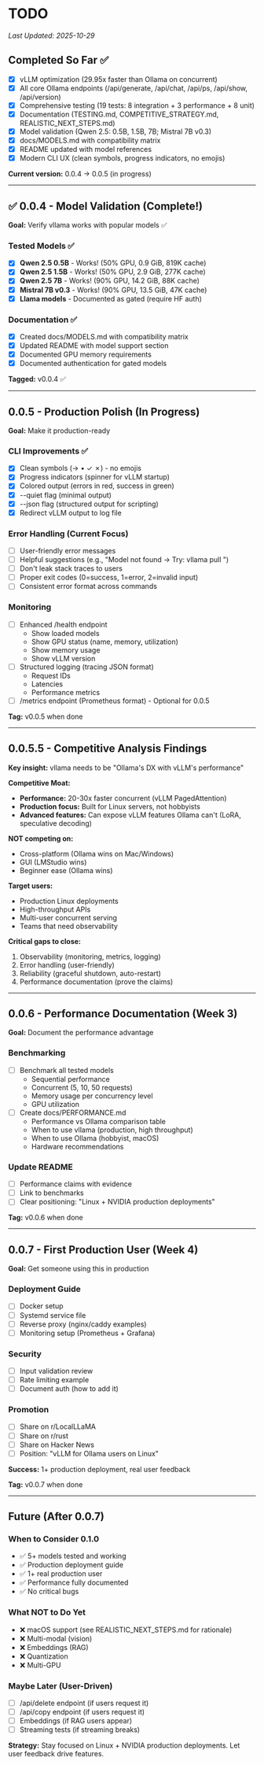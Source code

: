 # TODO

_Last Updated: 2025-10-29_

## Completed So Far ✅

- [x] vLLM optimization (29.95x faster than Ollama on concurrent)
- [x] All core Ollama endpoints (/api/generate, /api/chat, /api/ps, /api/show, /api/version)
- [x] Comprehensive testing (19 tests: 8 integration + 3 performance + 8 unit)
- [x] Documentation (TESTING.md, COMPETITIVE_STRATEGY.md, REALISTIC_NEXT_STEPS.md)
- [x] Model validation (Qwen 2.5: 0.5B, 1.5B, 7B; Mistral 7B v0.3)
- [x] docs/MODELS.md with compatibility matrix
- [x] README updated with model references
- [x] Modern CLI UX (clean symbols, progress indicators, no emojis)

**Current version:** 0.0.4 → 0.0.5 (in progress)

---

## ✅ 0.0.4 - Model Validation (Complete!)

**Goal:** Verify vllama works with popular models ✅

### Tested Models ✅
- [x] **Qwen 2.5 0.5B** - Works! (50% GPU, 0.9 GiB, 819K cache)
- [x] **Qwen 2.5 1.5B** - Works! (50% GPU, 2.9 GiB, 277K cache)
- [x] **Qwen 2.5 7B** - Works! (90% GPU, 14.2 GiB, 88K cache)
- [x] **Mistral 7B v0.3** - Works! (90% GPU, 13.5 GiB, 47K cache)
- [x] **Llama models** - Documented as gated (require HF auth)

### Documentation ✅
- [x] Created docs/MODELS.md with compatibility matrix
- [x] Updated README with model support section
- [x] Documented GPU memory requirements
- [x] Documented authentication for gated models

**Tagged:** v0.0.4 ✅

---

## 0.0.5 - Production Polish (In Progress)

**Goal:** Make it production-ready

### CLI Improvements ✅
- [x] Clean symbols (→ • ✓ ✗) - no emojis
- [x] Progress indicators (spinner for vLLM startup)
- [x] Colored output (errors in red, success in green)
- [x] --quiet flag (minimal output)
- [x] --json flag (structured output for scripting)
- [x] Redirect vLLM output to log file

### Error Handling (Current Focus)
- [ ] User-friendly error messages
- [ ] Helpful suggestions (e.g., "Model not found → Try: vllama pull <model>")
- [ ] Don't leak stack traces to users
- [ ] Proper exit codes (0=success, 1=error, 2=invalid input)
- [ ] Consistent error format across commands

### Monitoring
- [ ] Enhanced /health endpoint
  - Show loaded models
  - Show GPU status (name, memory, utilization)
  - Show memory usage
  - Show vLLM version
- [ ] Structured logging (tracing JSON format)
  - Request IDs
  - Latencies
  - Performance metrics
- [ ] /metrics endpoint (Prometheus format) - Optional for 0.0.5

**Tag:** v0.0.5 when done

---

## 0.0.5.5 - Competitive Analysis Findings

**Key insight:** vllama needs to be "Ollama's DX with vLLM's performance"

**Competitive Moat:**
- **Performance:** 20-30x faster concurrent (vLLM PagedAttention)
- **Production focus:** Built for Linux servers, not hobbyists
- **Advanced features:** Can expose vLLM features Ollama can't (LoRA, speculative decoding)

**NOT competing on:**
- Cross-platform (Ollama wins on Mac/Windows)
- GUI (LMStudio wins)
- Beginner ease (Ollama wins)

**Target users:**
- Production Linux deployments
- High-throughput APIs
- Multi-user concurrent serving
- Teams that need observability

**Critical gaps to close:**
1. Observability (monitoring, metrics, logging)
2. Error handling (user-friendly)
3. Reliability (graceful shutdown, auto-restart)
4. Performance documentation (prove the claims)

---

## 0.0.6 - Performance Documentation (Week 3)

**Goal:** Document the performance advantage

### Benchmarking
- [ ] Benchmark all tested models
  - Sequential performance
  - Concurrent (5, 10, 50 requests)
  - Memory usage per concurrency level
  - GPU utilization
- [ ] Create docs/PERFORMANCE.md
  - Performance vs Ollama comparison table
  - When to use vllama (production, high throughput)
  - When to use Ollama (hobbyist, macOS)
  - Hardware recommendations

### Update README
- [ ] Performance claims with evidence
- [ ] Link to benchmarks
- [ ] Clear positioning: "Linux + NVIDIA production deployments"

**Tag:** v0.0.6 when done

---

## 0.0.7 - First Production User (Week 4)

**Goal:** Get someone using this in production

### Deployment Guide
- [ ] Docker setup
- [ ] Systemd service file
- [ ] Reverse proxy (nginx/caddy examples)
- [ ] Monitoring setup (Prometheus + Grafana)

### Security
- [ ] Input validation review
- [ ] Rate limiting example
- [ ] Document auth (how to add it)

### Promotion
- [ ] Share on r/LocalLLaMA
- [ ] Share on r/rust
- [ ] Share on Hacker News
- [ ] Position: "vLLM for Ollama users on Linux"

**Success:** 1+ production deployment, real user feedback

**Tag:** v0.0.7 when done

---

## Future (After 0.0.7)

### When to Consider 0.1.0
- ✅ 5+ models tested and working
- ✅ Production deployment guide
- ✅ 1+ real production user
- ✅ Performance fully documented
- ✅ No critical bugs

### What NOT to Do Yet
- ❌ macOS support (see REALISTIC_NEXT_STEPS.md for rationale)
- ❌ Multi-modal (vision)
- ❌ Embeddings (RAG)
- ❌ Quantization
- ❌ Multi-GPU

### Maybe Later (User-Driven)
- [ ] /api/delete endpoint (if users request it)
- [ ] /api/copy endpoint (if users request it)
- [ ] Embeddings (if RAG users appear)
- [ ] Streaming tests (if streaming breaks)

**Strategy:** Stay focused on Linux + NVIDIA production deployments. Let user feedback drive features.

